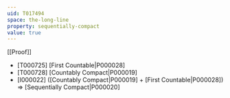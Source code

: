 ```yaml
---
uid: T017494
space: the-long-line
property: sequentially-compact
value: true
---
```

[[Proof]]

* [T000725] [First Countable|P000028]
* [T000728] [Countably Compact|P000019]
* [I000022] ([Countably Compact|P000019] + [First Countable|P000028]) => [Sequentially Compact|P000020]

